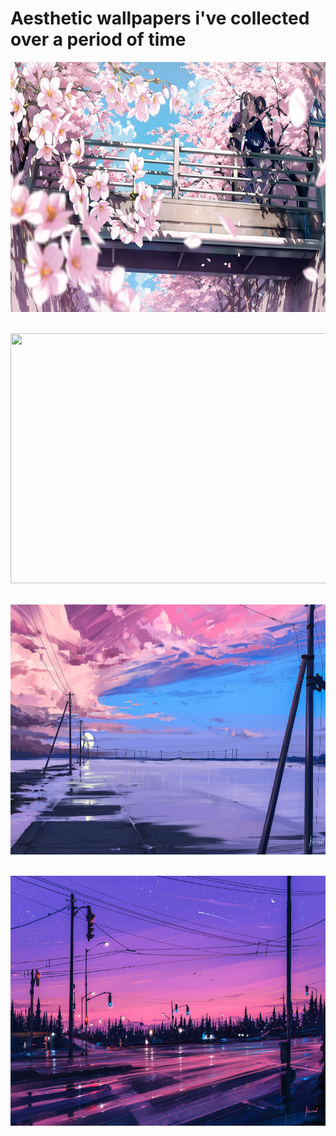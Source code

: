 # Aesthetic wallpapers i've collected over a period of time 

<p align="left">
<img height=400 width=600 src="kiss.jpg">&nbsp;&nbsp;
</p>

<p align="right">
<img height=400 width=600 src="limits.jpg">&nbsp;&nbsp;
</p>

<p align="left">
<img height=400 width=600 src="endless-1k.jpg">&nbsp;&nbsp;
</p>

<p align="right">
<img height=400 width=600 src="7pm.jpg">&nbsp;&nbsp;
</p>
